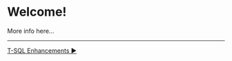 ﻿# Welcome!

More info here...

___

[T-SQL Enhancements ▶](https://github.com/lennilobel/sql2022-workshop-hol/tree/main/HOL/1.%20T-SQL%20Enhancements)
